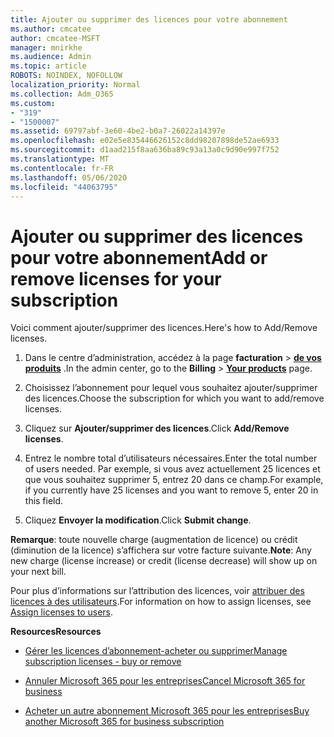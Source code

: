 ```yaml
---
title: Ajouter ou supprimer des licences pour votre abonnement
ms.author: cmcatee
author: cmcatee-MSFT
manager: mnirkhe
ms.audience: Admin
ms.topic: article
ROBOTS: NOINDEX, NOFOLLOW
localization_priority: Normal
ms.collection: Adm_O365
ms.custom:
- "319"
- "1500007"
ms.assetid: 69797abf-3e60-4be2-b0a7-26022a14397e
ms.openlocfilehash: e02e5e835446626152c8dd98207898de52ae6933
ms.sourcegitcommit: d1aad215f8aa636ba89c93a13a0c9d90e997f752
ms.translationtype: MT
ms.contentlocale: fr-FR
ms.lasthandoff: 05/06/2020
ms.locfileid: "44063795"
---
```

# <a name="add-or-remove-licenses-for-your-subscription"></a><span data-ttu-id="c02ab-102">Ajouter ou supprimer des licences pour votre abonnement</span><span class="sxs-lookup"><span data-stu-id="c02ab-102">Add or remove licenses for your subscription</span></span>

<span data-ttu-id="c02ab-103">Voici comment ajouter/supprimer des licences.</span><span class="sxs-lookup"><span data-stu-id="c02ab-103">Here's how to Add/Remove licenses.</span></span>
  
1. <span data-ttu-id="c02ab-104">Dans le centre d’administration, accédez à la page **facturation** \> **[de vos produits](https://go.microsoft.com/fwlink/p/?linkid=842054)** .</span><span class="sxs-lookup"><span data-stu-id="c02ab-104">In the admin center, go to the **Billing** \> **[Your products](https://go.microsoft.com/fwlink/p/?linkid=842054)** page.</span></span>

2. <span data-ttu-id="c02ab-105">Choisissez l’abonnement pour lequel vous souhaitez ajouter/supprimer des licences.</span><span class="sxs-lookup"><span data-stu-id="c02ab-105">Choose the subscription for which you want to add/remove licenses.</span></span>

3. <span data-ttu-id="c02ab-106">Cliquez sur **Ajouter/supprimer des licences**.</span><span class="sxs-lookup"><span data-stu-id="c02ab-106">Click **Add/Remove licenses**.</span></span>

4. <span data-ttu-id="c02ab-107">Entrez le nombre total d’utilisateurs nécessaires.</span><span class="sxs-lookup"><span data-stu-id="c02ab-107">Enter the total number of users needed.</span></span> <span data-ttu-id="c02ab-108">Par exemple, si vous avez actuellement 25 licences et que vous souhaitez supprimer 5, entrez 20 dans ce champ.</span><span class="sxs-lookup"><span data-stu-id="c02ab-108">For example, if you currently have 25 licenses and you want to remove 5, enter 20 in this field.</span></span>

5. <span data-ttu-id="c02ab-109">Cliquez **Envoyer la modification**.</span><span class="sxs-lookup"><span data-stu-id="c02ab-109">Click **Submit change**.</span></span>

<span data-ttu-id="c02ab-110">**Remarque**: toute nouvelle charge (augmentation de licence) ou crédit (diminution de la licence) s’affichera sur votre facture suivante.</span><span class="sxs-lookup"><span data-stu-id="c02ab-110">**Note**: Any new charge (license increase) or credit (license decrease) will show up on your next bill.</span></span>

<span data-ttu-id="c02ab-111">Pour plus d’informations sur l’attribution des licences, voir [attribuer des licences à des utilisateurs](https://docs.microsoft.com/microsoft-365/admin/manage/assign-licenses-to-users).</span><span class="sxs-lookup"><span data-stu-id="c02ab-111">For information on how to assign licenses, see [Assign licenses to users](https://docs.microsoft.com/microsoft-365/admin/manage/assign-licenses-to-users).</span></span>

<span data-ttu-id="c02ab-112">**Resources**</span><span class="sxs-lookup"><span data-stu-id="c02ab-112">**Resources**</span></span>
  
- [<span data-ttu-id="c02ab-113">Gérer les licences d’abonnement-acheter ou supprimer</span><span class="sxs-lookup"><span data-stu-id="c02ab-113">Manage subscription licenses - buy or remove</span></span>](https://docs.microsoft.com/microsoft-365/commerce/licenses/buy-licenses)

- [<span data-ttu-id="c02ab-114">Annuler Microsoft 365 pour les entreprises</span><span class="sxs-lookup"><span data-stu-id="c02ab-114">Cancel Microsoft 365 for business</span></span>](https://support.office.com/article/Cancel-Office-365-for-business-b1bc0bef-4608-4601-813a-cdd9f746709a)

- [<span data-ttu-id="c02ab-115">Acheter un autre abonnement Microsoft 365 pour les entreprises</span><span class="sxs-lookup"><span data-stu-id="c02ab-115">Buy another Microsoft 365 for business subscription</span></span>](https://support.office.com/article/Buy-another-Office-365-for-business-subscription-fab3b86c-3359-4042-8692-5d4dc7550b7c)

